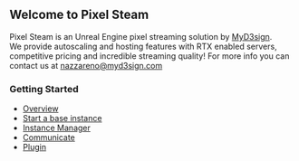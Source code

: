 ## Welcome to Pixel Steam

Pixel Steam is an Unreal Engine pixel streaming solution by  [MyD3sign](https://myd3sign.studio/).  
We provide autoscaling and hosting features with RTX enabled servers, competitive pricing and incredible streaming quality!
For more info you can contact us at nazzareno@myd3sign.com

### Getting Started
- [Overview](https://docs.pixelsteam.net/overview)  
- [ Start a base instance](https://docs.pixelsteam.net/firstinstance)  
- [Instance Manager](https://docs.pixelsteam.net/instancemanager)
- [Communicate](https://docs.pixelsteam.net/communicate)
- [Plugin](https://docs.pixelsteam.net/pixelmanager)


